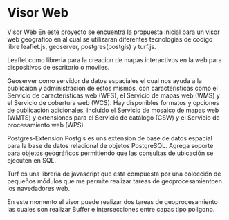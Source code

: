 # Visor Web
Visor Web 
En este proyecto se encuentra la propuesta inicial para un visor web geografico en al cual se utilizaran diferentes
tecnologias de codigo libre leaflet.js, geoserver, postgres(postgis) y turf.js.

Leaflet como libreria para la creacion de mapas interactivos en la web para dispositivos de escritorio o moviles.

Geoserver como servidor de datos espaciales el cual nos ayuda a la publicaion y administracion de estos mismos, con caracteristicas 
como el Servicio de características web (WFS), el Servicio de mapas web (WMS) y el Servicio de cobertura web (WCS).
Hay disponibles formatos y opciones de publicación adicionales, incluido el Servicio de mosaico de mapas web (WMTS) y extensiones para el Servicio de catálogo (CSW) y el Servicio de procesamiento web (WPS).

Postgres-Extension Postgis es uns extension de base de datos espacial para la base de datos relacional de objetos PostgreSQL. Agrega soporte para objetos geográficos permitiendo que las consultas de ubicación se ejecuten en SQL.

Turf es una libreria de javascript que esta compuesta por una colección de pequeños módulos que me permite realizar tareas de geoprocesamientoen los navedadores web.

En este momento el visor puede realizar dos tareas de geoprocesamiento las cuales son realizar Buffer e intersecciones entre capas tipo poligono. 
